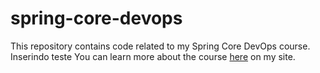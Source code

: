 # spring-core-devops
This repository contains code related to my Spring Core DevOps course.
Inserindo teste
You can learn more about the course [here](http://courses.springframework.guru/courses/spring-core-dev-ops) on my site.

